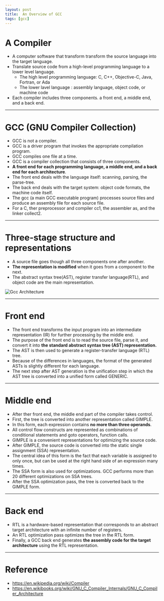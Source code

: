 ```yaml
---
layout: post
title:  An Overview of GCC
tags: [gcc]
---
```


# A Compiler
- A computer software that transform transform the source language into the target language.
- Translate source code from a high-level programming language to a lower level language.
 	- The high level programming language: C, C++, Objective-C, Java, Fortran, or Ada
 	- The lower lavel language : assembly language, object code, or machine code
- Each compiler includes three components. a front end, a middle end, and a back end.

---

# GCC (GNU Compiler Collection)
- GCC is not a compiler.
- GCC is a driver program that invokes the appropriate compilation program.
- GCC compiles one file at a time.
- GCC is a compiler collection that consists of three components.
- **A front end for each programming language, a middle end, and a back end for each architecture**.
- The front end deals with the language itself: scanning, parsing, the parse-tree.
- The back end deals with the target system: object code formats, the machine code itself.
- The gcc (a main GCC executable program) processes source files and produce an assembly file for each source file.
- For a C, ther preprocessor and compiler cc1, the assembler as, and the linker collect2.

---

# Three-stage structure and representations
- A source file goes though all three components one after another.
- **The representation is modified** when it goes from a component to the next.
- The abstract syntax tree(AST), register transfer language(RTL), and object code are the main representation.

![Gcc Architecture](https://upload.wikimedia.org/wikipedia/commons/0/0b/Gcc.JPG)

---

# Front end
- The front end transforms the input program into an intermediate representation (IR) for further processing by the middle end.
- The purpose of the front end is to read the source file, parse it, and convert it into **the standard abstract syntax tree (AST) representation.**
- The AST is then used to generate a register-transfer language (RTL) tree.
- Because of the differences in languages, the format of the generated ASTs is slightly different for each language.
- The next step after AST generation is the unification step in which the AST tree is converted into a unified form called GENERIC.

---

# Middle end
- After ther front end, the middle end part of the compiler takes control.
- First, the tree is converted into another representation called GIMPLE.
- In this form, each expression contains **no more than three operands**.
- All control flow constructs are represented as combinations of conditional statements and goto operators, function calls.
- GIMPLE is a convenient representations for optimizing the source code.
- After GIMPLE, the source code is converted into the static single assignment (SSA) representation.
- The central idea of this form is the fact that each variable is assigned to only once, but can be used at the right hand side of an expression many times.
- The SSA form is also used for optimizations. GCC performs more than 20 different optimizations on SSA trees.
- After the SSA optimization pass, the tree is converted back to the GIMPLE form.

---

# Back end
- RTL is a hardware-based representation that corresponds to an abstract target architecture with an infinite number of registers.
- An RTL optimization pass optimizes the tree in the RTL form.
- Finally, a GCC back end generates **the assembly code for the target architecture** using the RTL representation.

---

# Reference 
- https://en.wikipedia.org/wiki/Compiler
- https://en.wikibooks.org/wiki/GNU_C_Compiler_Internals/GNU_C_Compiler_Architecture
